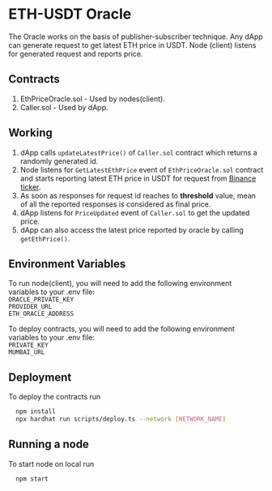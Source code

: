 # ETH-USDT Oracle

The Oracle works on the basis of publisher-subscriber technique. Any dApp can generate request to get latest ETH price in USDT.
Node (client) listens for generated request and reports price.

## Contracts

1. EthPriceOracle.sol - Used by nodes(client).
2. Caller.sol - Used by dApp.

## Working

1. dApp calls `updateLatestPrice()` of `Caller.sol` contract which returns a randomly generated id.
2. Node listens for `GetLatestEthPrice` event of `EthPriceOracle.sol` contract and starts reporting latest ETH price in USDT for request from [Binance ticker](https://api.binance.com/api/v3/ticker/price?symbol=ETHUSDT).
3. As soon as responses for request id reaches to **threshold** value, mean of all the reported responses is considered as final price.
4. dApp listens for `PriceUpdated` event of `Caller.sol` to get the updated price.
5. dApp can also access the latest price reported by oracle by calling `getEthPrice()`.

## Environment Variables

To run node(client), you will need to add the following environment variables to your .env file:<br/>
`ORACLE_PRIVATE_KEY`<br/>
`PROVIDER_URL`<br/>
`ETH_ORACLE_ADDRESS`

To deploy contracts, you will need to add the following environment variables to your .env file:<br/>
`PRIVATE_KEY`<br/>
`MUMBAI_URL`

## Deployment

To deploy the contracts run

```bash
  npm install
  npx hardhat run scripts/deploy.ts --network [NETWORK_NAME]
```

## Running a node

To start node on local run

```bash
  npm start
```

